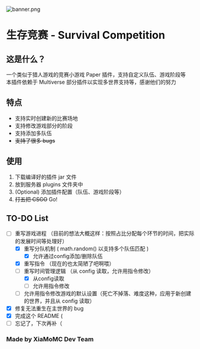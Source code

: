 ![banner.png](https://bu.dusays.com/2022/09/25/632ffe6cb4c6b.png)
# 生存竞赛 - Survival Competition
## 这是什么？
一个类似于猎人游戏的竞赛小游戏 Paper 插件，支持自定义队伍、游戏阶段等  
本插件依赖于 Multiverse 部分插件以实现多世界支持等，感谢他们的努力  

## 特点
+ 支持实时创建新的比赛场地
+ 支持修改游戏部分的阶段
+ 支持添加多队伍
+ ~~支持了很多 bugs~~

## 使用
1. 下载编译好的插件 jar 文件
2. 放到服务器 plugins 文件夹中
3. (Optional) 添加插件配置（队伍、游戏阶段等）
4. ~~打五把 CSGO~~ Go!

## TO-DO List
- [ ] 重写游戏进程 （目前的想法大概这样：按照占比分配每个环节的时间，把实际的发展时间等处理好）
  - [x] 重写分队机制 ( math.random() 以支持多个队伍匹配 )
    - [x] 允许通过config添加/删除队伍
  - [x] 重写指令 （现在的也太简陋了吧啊喂）
  - [ ] 重写时间管理逻辑 （从 config 读取，允许用指令修改）
    - [x] 从config读取
    - [ ] 允许用指令修改
  - [ ] 允许用指令修改游戏的默认设置（死亡不掉落、难度这种，应用于新创建的世界，并且从 config 读取）
- [x] 修复无法重生在主世界的 bug
- [x] 完成这个 README (
- [ ] 忘记了，下次再补（

### Made by XiaMoMC Dev Team
